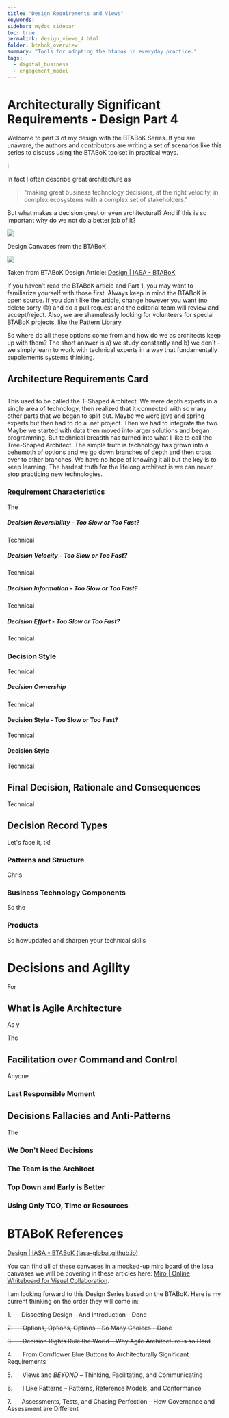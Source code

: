 ```yaml
---
title: "Design Requirements and Views"
keywords: 
sidebar: mydoc_sidebar
toc: true
permalink: design_views_4.html
folder: btabok_overview
summary: "Tools for adopting the btabok in everyday practice."
tags: 
  - digital_business
  - engagement_model
---
```


# Architecturally Significant Requirements - Design Part 4

Welcome to part 3 of my design with the BTABoK Series. If you are unaware, the authors and contributors are writing a set of scenarios like this series to discuss using the BTABoK toolset in practical ways. 

I

In fact I often describe great architecture as 

> "making great business technology decisions, at the right velocity, in complex ecosystems with a complex set of stakeholders." 

But what makes a decision great or even architectural? And if this is so important why do we not do a better job of it?

![](../../media/f07b8d1e45273cd20f6c4a185d7c88bf6eb1c20c.png)

Design Canvases from the BTABoK

![](../../media/8bd9a95d2a1fbfdf1176eb80afe6ddc5115fb258.png)

Taken from BTABoK Design Article: [Design | IASA - BTABoK](https://iasa-global.github.io/btabok/design.html)

If you haven’t read the BTABoK article and Part 1, you may want to familiarize yourself with those first. Always keep in mind the BTABoK is open source. If you don’t like the article, change however you want (no delete sorry 😊) and do a pull request and the editorial team will review and accept/reject. Also, we are shamelessly looking for volunteers for special BTABoK projects, like the Pattern Library.

So where do all these options come from and how do we as architects keep up with them? The short answer is a) we study constantly and b) we don't - we simply learn to work with technical experts in a way that fundamentally supplements systems thinking.

## Architecture Requirements Card

![]()

This used to be called the T-Shaped Architect. We were depth experts in a single area of technology, then realized that it connected with so many other parts that we began to split out. Maybe we were java and spring experts but then had to do a .net project. Then we had to integrate the two. Maybe we started with data then moved into larger solutions and began programming. But technical breadth has turned into what I like to call the Tree-Shaped Architect. The simple truth is technology has grown into a behemoth of options and we go down branches of depth and then cross over to other branches. We have no hope of knowing it all but the key is to keep learning. The hardest truth for the lifelong architect is we can never stop practicing new technologies.

### Requirement Characteristics

The 

##### Decision Reversibility - Too Slow or Too Fast?

Technical 

##### Decision Velocity - Too Slow or Too Fast?

Technical

##### Decision Information - Too Slow or Too Fast?

Technical

##### Decision Effort - Too Slow or Too Fast?

Technical

### Decision Style

Technical

##### Decision Ownership

Technical

#### Decision Style - Too Slow or Too Fast?

Technical

#### Decision Style

Technical

## Final Decision, Rationale and Consequences

Technical

## Decision Record Types

Let's face it, tk!

### Patterns and Structure

Chris 

### Business Technology Components

So the

### Products

So howupdated and sharpen your technical skills

# Decisions and Agility

For 

## What is Agile Architecture

As y

The

## Facilitation over Command and Control

Anyone

### Last Responsible Moment

## Decisions Fallacies and Anti-Patterns

The

### We Don't Need Decisions

### The Team is the Architect

### Top Down and Early is Better

### Using Only TCO, Time or Resources

# BTABoK References

[Design | IASA - BTABoK (iasa-global.github.io)](https://iasa-global.github.io/btabok/design.html)

You can find all of these canvases in a mocked-up miro board of the Iasa canvases we will be covering in these articles here: [Miro | Online Whiteboard for Visual Collaboration](https://miro.com/app/board/uXjVORNRx4s=/?share_link_id=155880042988).

I am looking forward to this Design Series based on the BTABoK. Here is my current thinking on the order they will come in:

~~1.      Dissecting Design – And Introduction - Done~~

~~2.      Options, Options, Options – So Many Choices - Done~~

~~3.      Decision Rights Rule the World – Why Agile Architecture is so Hard~~

4.      From Cornflower Blue Buttons to Architecturally Significant Requirements

5.      Views and *BEYOND* – Thinking, Facilitating, and Communicating

6.      I Like Patterns – Patterns, Reference Models, and Conformance

7.      Assessments, Tests, and Chasing Perfection – How Governance and Assessment are Different
